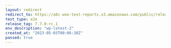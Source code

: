 ```yaml
---
layout: redirect
redirect_to: https://a8c-woo-test-reports.s3.amazonaws.com/public/release/7.7.0-rc.1/wp-latest-2/e2e/index.html
test_type: e2e
release_tag: 7.7.0-rc.1
env_description: "wp-latest-2"
created_at: "2023-05-03T00:06:38Z"
passed: true
---
```

